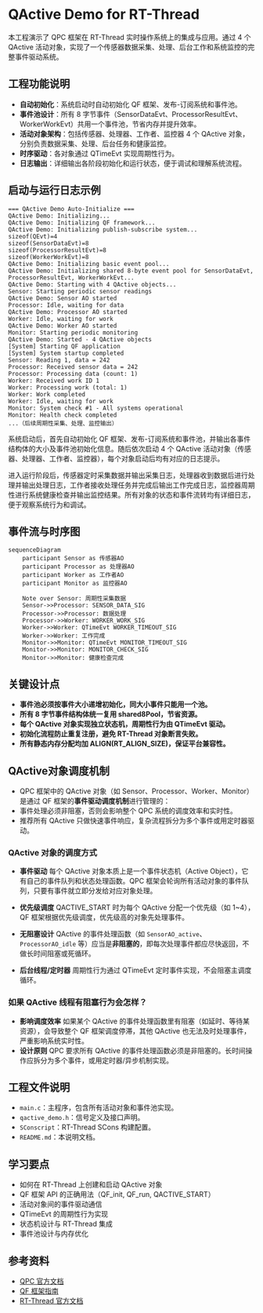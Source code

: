 # QActive Demo for RT-Thread

本工程演示了 QPC 框架在 RT-Thread 实时操作系统上的集成与应用。通过 4 个 QActive 活动对象，实现了一个传感器数据采集、处理、后台工作和系统监控的完整事件驱动系统。

## 工程功能说明

- **自动初始化**：系统启动时自动初始化 QF 框架、发布-订阅系统和事件池。
- **事件池设计**：所有 8 字节事件（SensorDataEvt、ProcessorResultEvt、WorkerWorkEvt）共用一个事件池，节省内存并提升效率。
- **活动对象架构**：包括传感器、处理器、工作者、监控器 4 个 QActive 对象，分别负责数据采集、处理、后台任务和健康监控。
- **时序驱动**：各对象通过 QTimeEvt 实现周期性行为。
- **日志输出**：详细输出各阶段初始化和运行状态，便于调试和理解系统流程。

## 启动与运行日志示例

```
=== QActive Demo Auto-Initialize ===
QActive Demo: Initializing...
QActive Demo: Initializing QF framework...
QActive Demo: Initializing publish-subscribe system...
sizeof(QEvt)=4
sizeof(SensorDataEvt)=8
sizeof(ProcessorResultEvt)=8
sizeof(WorkerWorkEvt)=8
QActive Demo: Initializing basic event pool...
QActive Demo: Initializing shared 8-byte event pool for SensorDataEvt, ProcessorResultEvt, WorkerWorkEvt...
QActive Demo: Starting with 4 QActive objects...
Sensor: Starting periodic sensor readings
QActive Demo: Sensor AO started
Processor: Idle, waiting for data
QActive Demo: Processor AO started
Worker: Idle, waiting for work
QActive Demo: Worker AO started
Monitor: Starting periodic monitoring
QActive Demo: Started - 4 QActive objects
[System] Starting QF application
[System] System startup completed
Sensor: Reading 1, data = 242
Processor: Received sensor data = 242
Processor: Processing data (count: 1)
Worker: Received work ID 1
Worker: Processing work (total: 1)
Worker: Work completed
Worker: Idle, waiting for work
Monitor: System check #1 - All systems operational
Monitor: Health check completed
...（后续周期性采集、处理、监控输出）
```

系统启动后，首先自动初始化 QF 框架、发布-订阅系统和事件池，并输出各事件结构体的大小及事件池初始化信息。随后依次启动 4 个 QActive 活动对象（传感器、处理器、工作者、监控器），每个对象启动后均有对应的日志提示。

进入运行阶段后，传感器定时采集数据并输出采集日志，处理器收到数据后进行处理并输出处理日志，工作者接收处理任务并完成后输出工作完成日志，监控器周期性进行系统健康检查并输出监控结果。所有对象的状态和事件流转均有详细日志，便于观察系统行为和调试。

## 事件流与时序图

```mermaid
sequenceDiagram
    participant Sensor as 传感器AO
    participant Processor as 处理器AO
    participant Worker as 工作者AO
    participant Monitor as 监控器AO

    Note over Sensor: 周期性采集数据
    Sensor->>Processor: SENSOR_DATA_SIG
    Processor->>Processor: 数据处理
    Processor->>Worker: WORKER_WORK_SIG
    Worker->>Worker: QTimeEvt WORKER_TIMEOUT_SIG
    Worker->>Worker: 工作完成
    Monitor->>Monitor: QTimeEvt MONITOR_TIMEOUT_SIG
    Monitor->>Monitor: MONITOR_CHECK_SIG
    Monitor->>Monitor: 健康检查完成
```

## 关键设计点

- **事件池必须按事件大小递增初始化，同大小事件只能用一个池。**
- **所有 8 字节事件结构体统一复用 shared8Pool，节省资源。**
- **每个 QActive 对象实现独立状态机，周期性行为由 QTimeEvt 驱动。**
- **初始化流程防止重复注册，避免 RT-Thread 对象断言失败。**
- **所有静态内存分配均加 ALIGN(RT_ALIGN_SIZE)，保证平台兼容性。**

## QActive对象调度机制
- QPC 框架中的 QActive 对象（如 Sensor、Processor、Worker、Monitor）是通过 QF 框架的**事件驱动调度机制**进行管理的：
- 事件处理必须非阻塞，否则会影响整个 QPC 系统的调度效率和实时性。
- 推荐所有 QActive 只做快速事件响应，复杂流程拆分为多个事件或用定时器驱动。

### QActive 对象的调度方式

- **事件驱动**
   每个 QActive 对象本质上是一个事件状态机（Active Object），它有自己的事件队列和状态处理函数。QPC 框架会轮询所有活动对象的事件队列，只要有事件就立即分发给对应对象处理。

- **优先级调度**
   QACTIVE_START 时为每个 QActive 分配一个优先级（如 1~4），QF 框架根据优先级调度，优先级高的对象先处理事件。

- **无阻塞设计**
   QActive 的事件处理函数（如 `SensorAO_active`、`ProcessorAO_idle` 等）应当是**非阻塞的**，即每次处理事件都应尽快返回，不做长时间阻塞或死循环。

- **后台线程/定时器**
   周期性行为通过 QTimeEvt 定时事件实现，不会阻塞主调度循环。

### 如果 QActive 线程有阻塞行为会怎样？

- **影响调度效率**
  如果某个 QActive 的事件处理函数里有阻塞（如延时、等待某资源），会导致整个 QF 框架调度停滞，其他 QActive 也无法及时处理事件，严重影响系统实时性。
- **设计原则**
  QPC 要求所有 QActive 的事件处理函数必须是非阻塞的。长时间操作应拆分为多个事件，或用定时器/异步机制实现。

## 工程文件说明

- `main.c`：主程序，包含所有活动对象和事件池实现。
- `qactive_demo.h`：信号定义及接口声明。
- `SConscript`：RT-Thread SCons 构建配置。
- `README.md`：本说明文档。

## 学习要点

- 如何在 RT-Thread 上创建和启动 QActive 对象
- QF 框架 API 的正确用法（QF_init, QF_run, QACTIVE_START）
- 活动对象间的事件驱动通信
- QTimeEvt 的周期性行为实现
- 状态机设计与 RT-Thread 集成
- 事件池设计与内存优化

## 参考资料

- [QPC 官方文档](https://www.state-machine.com/qpc)
- [QF 框架指南](https://www.state-machine.com/qpc/qf.html)
- [RT-Thread 官方文档](https://www.rt-thread.org/document/site/)
